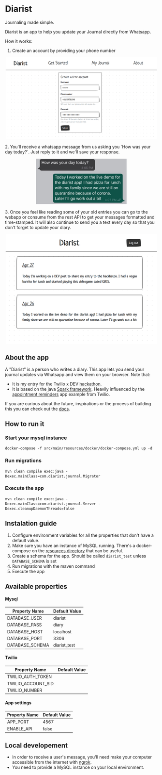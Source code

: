 # Diarist
Journaling made simple. 

Diarist is an app to help you update your Journal directly from Whatsapp.

How it works:
1. Create an account by providing your phone number
<p align="center">
   <img src="docs/get_started.png" alt="Get Started" width="500"/>
</p>
2. You'll receive a whatsapp message from us asking you `How was your day today?`. Just reply to it and we'll save your response.
<p align="center">
   <img src="docs/whatsapp.jpg" alt="Whatsapp" width="300"/>
</p>
3. Once you feel like reading some of your old entries you can go to the webapp or consume from the rest API to get your messages formatted and time-stamped.
   It will also continue to send you a text every day so that you don't forget to update your diary.
<p align="center">
   <img src="docs/diary.png" alt="Diary" width="500"/>
<p/>

## About the app

A "Diarist" is a person who writes a diary. 
This app lets you send your journal updates via Whatsapp and view them on your browser.
Note that:
* It is my entry for the Twilio x DEV [hackathon](https://dev.to/devteam/announcing-the-twilio-hackathon-on-dev-2lh8).
* It is based on the java [Spark framework](http://sparkjava.com/documentation.html#request). Heavily influenced by the [appointment reminders](https://www.twilio.com/docs/sms/tutorials/appointment-reminders-java-spark) app example from Twilio. 

If you are curious about the future, inspirations or the process of building this
you can check out the [docs](docs/diarist.md).


## How to run it

### Start your mysql instance
```
docker-compose -f src/main/resources/docker/docker-compose.yml up -d
```

### Run migrations
```
mvn clean compile exec:java -Dexec.mainClass=com.diarist.journal.Migrator
```

### Execute the app
```
mvn clean compile exec:java -Dexec.mainClass=com.diarist.journal.Server -Dexec.cleanupDaemonThreads=false
```

## Instalation guide

1. Configure environment variables for all the properties that don't have a default value.
1. Make sure you have an instance of MySQL running. There's a docker-compose on the [resources directory](src/main/resources/docker/) that can be useful.
1. Create a schema for the app. Should be called `diarist_test` unless `DATABASE_SCHEMA` is set
1. Run migrations with the maven command
1. Execute the app 

## Available properties

#### Mysql

| Property Name    | Default Value |
| --------------   | ------------- |
| DATABASE_USER    | diarist       |
| DATABASE_PASS    | diary         |
| DATABASE_HOST    | localhost     |
| DATABASE_PORT    | 3306          |
| DATABASE_SCHEMA  | diarist_test  |

#### Twilio


| Property Name      | Default Value |
| --------------     | ------------- |
| TWILIO_AUTH_TOKEN  |               |
| TWILIO_ACCOUNT_SID |               |
| TWILIO_NUMBER      |               |


#### App settings

| Property Name  | Default Value |
| -------------- | ------------- |
|   APP_PORT     |     4567      |
|  ENABLE_API    |     false     |


## Local developement
* In order to receive a user's message, you'll need make your computer accessible from the internet with [ngrok](https://ngrok.com/).
* You need to provide a MySQL instance on your local environment. 
